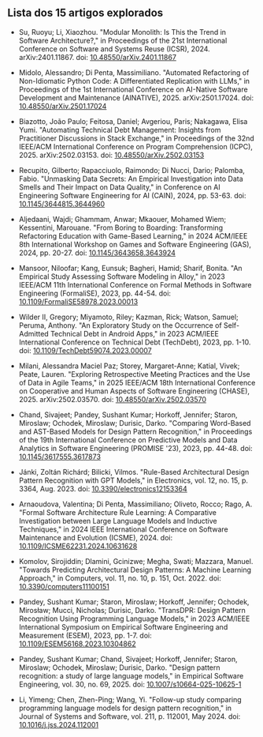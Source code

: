 ## Lista dos 15 artigos explorados

* Su, Ruoyu; Li, Xiaozhou. "Modular Monolith: Is This the Trend in Software Architecture?," in Proceedings of the 21st International Conference on Software and Systems Reuse (ICSR), 2024. arXiv:2401.11867. doi: [10.48550/arXiv.2401.11867](https://doi.org/10.48550/arXiv.2401.11867)
  
* Midolo, Alessandro; Di Penta, Massimiliano. "Automated Refactoring of Non-Idiomatic Python Code: A Differentiated Replication with LLMs," in Proceedings of the 1st International Conference on AI-Native Software Development and Maintenance (AINATIVE), 2025. arXiv:2501.17024. doi: [10.48550/arXiv.2501.17024](https://doi.org/10.48550/arXiv.2501.17024)
  
* Biazotto, João Paulo; Feitosa, Daniel; Avgeriou, Paris; Nakagawa, Elisa Yumi. "Automating Technical Debt Management: Insights from Practitioner Discussions in Stack Exchange," in Proceedings of the 32nd IEEE/ACM International Conference on Program Comprehension (ICPC), 2025. arXiv:2502.03153. doi: [10.48550/arXiv.2502.03153](https://doi.org/10.48550/arXiv.2502.03153)
  
* Recupito, Gilberto; Rapacciuolo, Raimondo; Di Nucci, Dario; Palomba, Fabio. "Unmasking Data Secrets: An Empirical Investigation into Data Smells and Their Impact on Data Quality," in Conference on AI Engineering Software Engineering for AI (CAIN), 2024, pp. 53-63. doi: [10.1145/3644815.3644960](https://doi.org/10.1145/3644815.3644960)
  
* Aljedaani, Wajdi; Ghammam, Anwar; Mkaouer, Mohamed Wiem; Kessentini, Marouane. "From Boring to Boarding: Transforming Refactoring Education with Game-Based Learning," in 2024 ACM/IEEE 8th International Workshop on Games and Software Engineering (GAS), 2024, pp. 20-27. doi: [10.1145/3643658.3643924](https://doi.org/10.1145/3643658.3643924)
  
* Mansoor, Niloofar; Kang, Eunsuk; Bagheri, Hamid; Sharif, Bonita. "An Empirical Study Assessing Software Modeling in Alloy," in 2023 IEEE/ACM 11th International Conference on Formal Methods in Software Engineering (FormaliSE), 2023, pp. 44-54. doi: [10.1109/FormaliSE58978.2023.00013](https://doi.org/10.1109/FormaliSE58978.2023.00013)
  
* Wilder II, Gregory; Miyamoto, Riley; Kazman, Rick; Watson, Samuel; Peruma, Anthony. "An Exploratory Study on the Occurrence of Self-Admitted Technical Debt in Android Apps," in 2023 ACM/IEEE International Conference on Technical Debt (TechDebt), 2023, pp. 1-10. doi: [10.1109/TechDebt59074.2023.00007](https://doi.org/10.1109/TechDebt59074.2023.00007)
  
* Milani, Alessandra Maciel Paz; Storey, Margaret-Anne; Katial, Vivek; Peate, Lauren. "Exploring Retrospective Meeting Practices and the Use of Data in Agile Teams," in 2025 IEEE/ACM 18th International Conference on Cooperative and Human Aspects of Software Engineering (CHASE), 2025. arXiv:2502.03570. doi: [10.48550/arXiv.2502.03570](https://doi.org/10.48550/arXiv.2502.03570)
  
* Chand, Sivajeet; Pandey, Sushant Kumar; Horkoff, Jennifer; Staron, Miroslaw; Ochodek, Miroslaw; Durisic, Darko. "Comparing Word-Based and AST-Based Models for Design Pattern Recognition," in Proceedings of the 19th International Conference on Predictive Models and Data Analytics in Software Engineering (PROMISE '23), 2023, pp. 44-48. doi: [10.1145/3617555.3617873](https://doi.org/10.1145/3617555.3617873)
  
* Jánki, Zoltán Richárd; Bilicki, Vilmos. "Rule-Based Architectural Design Pattern Recognition with GPT Models," in Electronics, vol. 12, no. 15, p. 3364, Aug. 2023. doi: [10.3390/electronics12153364](https://doi.org/10.3390/electronics12153364)
  
* Arnaoudova, Valentina; Di Penta, Massimiliano; Oliveto, Rocco; Rago, A. "Formal Software Architecture Rule Learning: A Comparative Investigation between Large Language Models and Inductive Techniques," in 2024 IEEE International Conference on Software Maintenance and Evolution (ICSME), 2024. doi: [10.1109/ICSME62231.2024.10631628](https://www.mdpi.com/2079-9292/13/5/816)
  
* Komolov, Sirojiddin; Dlamini, Gcinizwe; Megha, Swati; Mazzara, Manuel. "Towards Predicting Architectural Design Patterns: A Machine Learning Approach," in Computers, vol. 11, no. 10, p. 151, Oct. 2022. doi: [10.3390/computers11100151](https://doi.org/10.3390/computers11100151)
  
* Pandey, Sushant Kumar; Staron, Miroslaw; Horkoff, Jennifer; Ochodek, Mirosław; Mucci, Nicholas; Durisic, Darko. "TransDPR: Design Pattern Recognition Using Programming Language Models," in 2023 ACM/IEEE International Symposium on Empirical Software Engineering and Measurement (ESEM), 2023, pp. 1-7. doi: [10.1109/ESEM56168.2023.10304862](https://doi.org/10.1109/ESEM56168.2023.10304862)
  
* Pandey, Sushant Kumar; Chand, Sivajeet; Horkoff, Jennifer; Staron, Miroslaw; Ochodek, Miroslaw; Durisic, Darko. "Design pattern recognition: a study of large language models," in Empirical Software Engineering, vol. 30, no. 69, 2025. doi: [10.1007/s10664-025-10625-1](https://doi.org/10.1007/s10664-025-10625-1)
  
* Li, Yimeng; Chen, Zhen-Ping; Wang, Yi. "Follow-up study comparing programming language models for design pattern recognition," in Journal of Systems and Software, vol. 211, p. 112001, May 2024. doi: [10.1016/j.jss.2024.112001](https://doi.org/10.1016/j.jss.2024.112001)
